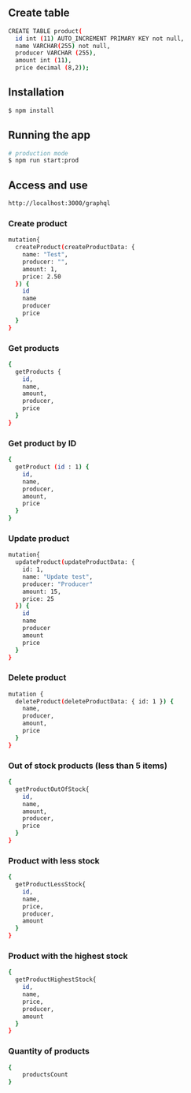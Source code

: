 ## Create table
```bash
CREATE TABLE product( 
  id int (11) AUTO_INCREMENT PRIMARY KEY not null,
  name VARCHAR(255) not null,
  producer VARCHAR (255),
  amount int (11),
  price decimal (8,2));
```

## Installation

```bash
$ npm install
```

## Running the app

```bash
# production mode
$ npm run start:prod
```

## Access and use
```bash
http://localhost:3000/graphql
```

### Create product

```bash
mutation{
  createProduct(createProductData: {
    name: "Test",
    producer: "",
    amount: 1,
    price: 2.50
  }) {
    id
    name
    producer
    price
  }
}
```

### Get products 
```bash
{
  getProducts {
    id,
    name,
    amount,
    producer,
    price
  }
}
```

### Get product by ID
```bash
{
  getProduct (id : 1) {
    id,
    name,
    producer,
    amount,
    price
  }
}
```

### Update product
```bash
mutation{
  updateProduct(updateProductData: {
    id: 1,
    name: "Update test",
  	producer: "Producer"
    amount: 15,
    price: 25
  }) {
    id
    name
    producer
    amount
    price
  }
}
```

### Delete product
```bash
mutation {
  deleteProduct(deleteProductData: { id: 1 }) {
    name,
    producer,
    amount,
    price
  }
}
```

### Out of stock products (less than 5 items)
```bash
{
  getProductOutOfStock{
    id,
    name,
    amount,
    producer,
    price
  }
}
```

### Product with less stock 
```bash
{
  getProductLessStock{
    id,
    name,
    price,
    producer,
  	amount
  }
}
```


### Product with the highest stock
```bash
{
  getProductHighestStock{
    id,
    name,
    price,
    producer,
  	amount
  }
}
```

### Quantity of products 
```bash
{
	productsCount
}
```
